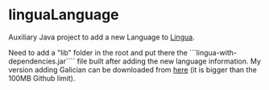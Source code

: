 # linguaLanguage
Auxiliary Java project to add a new Language to [Lingua](https://github.com/pemistahl/lingua).

Need to add a "lib" folder in the root and put there the ```lingua-with-dependencies.jar```` file built after adding the new language information. My version adding Galician can be downloaded from [here](https://delicias.dia.fi.upm.es/nextcloud/index.php/s/2mko47jaH6rxgJs) (it is bigger than the 100MB Github limit).
